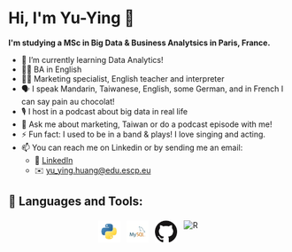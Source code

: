 # Hi, I'm Yu-Ying 👋

<strong>I'm studying a MSc in Big Data & Business Analytsics in Paris, France.</strong>

- 🌱 I’m currently learning Data Analytics!
- 👩‍🎓 BA in English
- 👩‍💼 Marketing specialist, English teacher and interpreter
- 🗣️ I speak Mandarin, Taiwanese, English, some German, and in French I can say pain au chocolat!
- 🎙️ I host in a podcast about big data in real life
- 💬 Ask me about marketing, Taiwan or do a podcast episode with me!
- ⚡ Fun fact: I used to be in a band & plays! I love singing and acting.
- 📫 You can reach me on Linkedin or by sending me an email:
    * 👔 [LinkedIn](https://www.linkedin.com/in/yuyinghuanggg/)
    * ✉️ [yu_ying.huang@edu.escp.eu](mailto:yu_ying.huang@edu.escp.eu)



## 🧰 Languages and Tools:
<p align="center">
<img src="https://raw.githubusercontent.com/github/explore/80688e429a7d4ef2fca1e82350fe8e3517d3494d/topics/python/python.png" alt="Python" height="40" style="vertical-align:top; margin:4px">
<img src="https://raw.githubusercontent.com/github/explore/80688e429a7d4ef2fca1e82350fe8e3517d3494d/topics/mysql/mysql.png" alt="MySQL" height="40" style="vertical-align:top; margin:4px">
<img src="https://raw.githubusercontent.com/github/explore/78df643247d429f6cc873026c0622819ad797942/topics/github/github.png" alt="Github" height="40" style="vertical-align:top; margin:4px">
<img src="https://raw.githubusercontent.com/jmnote/z-icons/master/svg/r.svg" alt="R" height="40" style="vertical-align:top; margin:4px">

